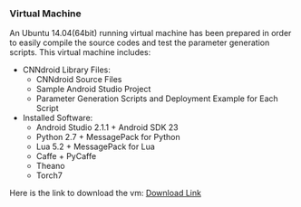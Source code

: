 ### Virtual Machine
An Ubuntu 14.04(64bit) running virtual machine has been prepared in order to easily compile the source codes and test the parameter generation scripts.
This virtual machine includes:
* CNNdroid Library Files:
	* CNNdroid Source Files
	* Sample Android Studio Project
	* Parameter Generation Scripts and Deployment Example for Each Script
* Installed Software:
	* Android Studio 2.1.1 + Android SDK 23
	* Python 2.7 + MessagePack for Python
	* Lua 5.2 + MessagePack for Lua
	* Caffe + PyCaffe
	* Theano
	* Torch7

Here is the link to download the vm:	[Download Link](https://www.dropbox.com/l/sh/H0xdGtPmN54xHwNUQjAGfs)
